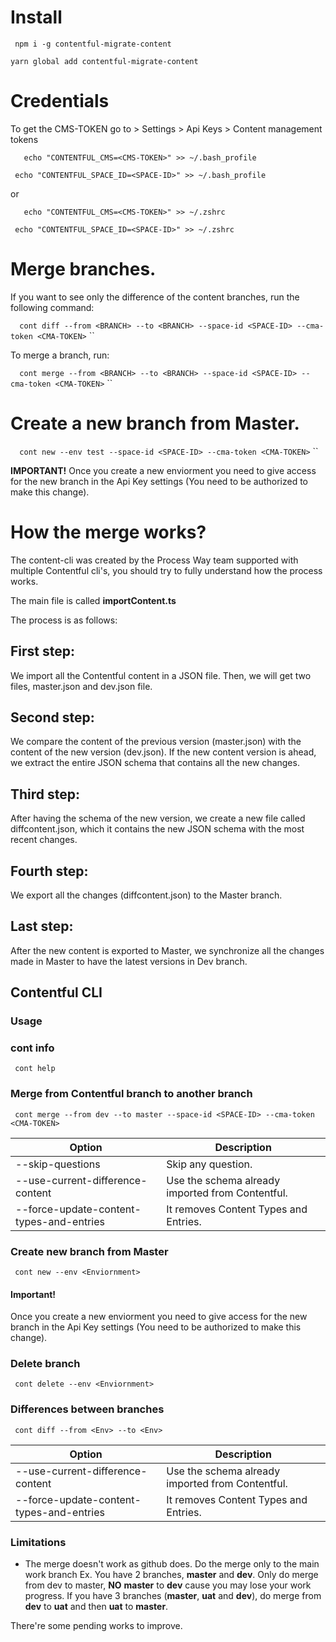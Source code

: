 # Install

`` 
npm i -g contentful-migrate-content
``

``
yarn global add contentful-migrate-content
``

# Credentials

To get the CMS-TOKEN go to > Settings > Api Keys > Content management tokens 

``   
  echo "CONTENTFUL_CMS=<CMS-TOKEN>" >> ~/.bash_profile
`` 

`` 
  echo "CONTENTFUL_SPACE_ID=<SPACE-ID>" >> ~/.bash_profile
`` 

or

``   
  echo "CONTENTFUL_CMS=<CMS-TOKEN>" >> ~/.zshrc
`` 

`` 
  echo "CONTENTFUL_SPACE_ID=<SPACE-ID>" >> ~/.zshrc
`` 

# Merge branches.

If you want to see only the difference of the content branches, run the following command:

`` 
cont diff --from <BRANCH> --to <BRANCH> --space-id <SPACE-ID> --cma-token <CMA-TOKEN>``
``

To merge a branch, run:

`` 
cont merge --from <BRANCH> --to <BRANCH> --space-id <SPACE-ID> --cma-token <CMA-TOKEN>``
``

# Create a new branch from Master.

`` 
cont new --env test --space-id <SPACE-ID> --cma-token <CMA-TOKEN>`` 
``

**IMPORTANT!**
Once you create a new enviorment you need to give access for the new branch in the Api Key settings (You need to be authorized to make this change).

# How the merge works?

The content-cli was created by the Process Way team supported with  multiple Contentful cli's, you should try to fully understand how the process works.

The main file is called **importContent.ts**

The process is as follows:

## First step:

We import all the Contentful content in a JSON file. Then, we will get two files, master.json and dev.json file.

## Second step:

We compare the content of the previous version (master.json) with the content of the new version (dev.json). If the new content version is ahead, we extract the entire JSON schema that contains all the new changes.

## Third step:

After having the schema of the new version, we create a new file called diffcontent.json, which it contains the new JSON schema with the most recent changes.

## Fourth step:

We export all the changes (diffcontent.json) to the Master branch.

## Last step:

After the new content is exported to Master, we synchronize all the changes made in Master to have the latest versions in Dev branch. 

## Contentful CLI

### Usage

### cont info
`` cont help`` 

### Merge from Contentful branch to another branch
`` cont merge --from dev --to master --space-id <SPACE-ID> --cma-token <CMA-TOKEN>`` 

| Option  | Description  |
|---|---|
| --skip-questions | Skip any question. |
| --use-current-difference-content | Use the schema already imported from Contentful. |
| --force-update-content-types-and-entries | It removes Content Types and Entries. |


### Create new branch from Master
`` cont new --env <Enviornment>`` 

#### Important!

Once you create a new enviorment you need to give access for the new branch in the Api Key settings (You need to be authorized to make this change).

### Delete branch
`` cont delete --env <Enviornment>`` 

### Differences between branches
`` cont diff --from <Env> --to <Env>`` 

| Option  | Description  |
|---|---|
| --use-current-difference-content | Use the schema already imported from Contentful. |
| --force-update-content-types-and-entries | It removes Content Types and Entries. |

### Limitations

- The merge doesn't work as github does. Do the merge only to the main work branch Ex.
You have 2 branches, **master** and **dev**. Only do merge from dev to master, **NO** **master** to **dev** cause you may lose your work progress. 
If you have 3 branches (**master**, **uat** and **dev**), do merge from **dev** to **uat** and then **uat** to **master**. 

There're some pending works to improve.




